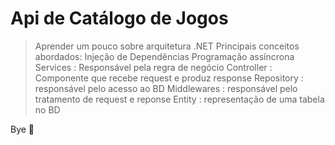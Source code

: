 # Api de Catálogo de Jogos

> Aprender um pouco sobre arquitetura .NET
> Principais conceitos abordados:
> Injeção de Dependências
> Programação assíncrona
> Services : Responsável pela regra de negócio
> Controller : Componente que recebe request e produz response
> Repository : responsável pelo acesso ao BD
> Middlewares : responsável pelo tratamento de request e reponse
> Entity : representação de uma tabela no BD

Bye 👋